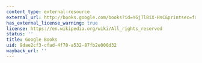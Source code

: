 ```yaml
---
content_type: external-resource
external_url: http://books.google.com/books?id=YGjTl8iX-HsC&printsec=frontcover
has_external_license_warning: true
license: https://en.wikipedia.org/wiki/All_rights_reserved
status: ''
title: Google Books
uid: 9dae2cf3-cfad-4f70-a532-87fb2e000d32
wayback_url: ''
---
```


